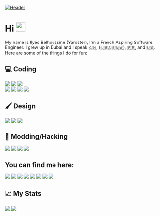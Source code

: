 [![Header](https://raw.githubusercontent.com/Yaroster/yaro/main/readme_banner.svg "Header")](https://yaroster.github.io/)
# Hi <img src="https://raw.githubusercontent.com/MartinHeinz/MartinHeinz/master/wave.gif" width="30px" height="30px">
My name is Ilyes Belhoussine (Yaroster), I'm a French Aspiring Software Engineer. I grew up in Dubai and I speak 🇨🇳, (🇱🇧🇦🇪🇲🇦), 🇫🇷, and 🇺🇸.
Here are some of the things I do for fun:

## 💻 Coding
![](https://img.shields.io/badge/html5%20-%23E34F26.svg?&style=for-the-badge&logo=html5&logoColor=white)
![](https://img.shields.io/badge/css3%20-%231572B6.svg?&style=for-the-badge&logo=css3&logoColor=white)
![](https://img.shields.io/badge/javascript%20-%23323330.svg?&style=for-the-badge&logo=javascript&logoColor=%23F7DF1E)
<br>
![](https://img.shields.io/badge/swift-%23FA7343.svg?&style=for-the-badge&logo=swift&logoColor=white)
![](https://img.shields.io/badge/python%20-%2314354C.svg?&style=for-the-badge&logo=python&logoColor=white)
![](https://img.shields.io/badge/c%23%20-%23239120.svg?&style=for-the-badge&logo=c-sharp&logoColor=white)
![](https://img.shields.io/badge/java-%23ED8B00.svg?&style=for-the-badge&logo=java&logoColor=white)

## 🖌️ Design
[![](https://img.shields.io/badge/figma%20-%23F24E1E.svg?&style=for-the-badge&logo=figma&logoColor=white)](www.figma.com)
[![](https://img.shields.io/badge/adobe%20illustrator%20-%23FF9A00.svg?&style=for-the-badge&logo=adobe%20illustrator&logoColor=white)](https://www.adobe.com/en/products/illustrator.html)
[![](https://img.shields.io/badge/adobe%20photoshop%20-%2331A8FF.svg?&style=for-the-badge&logo=adobe%20photoshop&logoColor=white)](https://www.adobe.com/en/products/photoshop.html)

## 🔧 Modding/Hacking
[![](https://img.shields.io/badge/-Raspberry%20Pi-C51A4A?style=for-the-badge&logo=Raspberry-Pi)](https://www.raspberrypi.org)
[![](https://img.shields.io/badge/-Arduino-00979D?style=for-the-badge&logo=Arduino&logoColor=white)](https://www.arduino.cc)
[![](https://img.shields.io/badge/unity%20-%23000000.svg?&style=for-the-badge&logo=unity&logoColor=white)](https://www.unity.com)
[![](https://img.shields.io/badge/Windows-0078D6?style=for-the-badge&logo=windows&logoColor=white)](https://github.com/microsoft/MS-DOS)

## You can find me here:
[![](https://img.shields.io/badge/Youtube%20-%23FF0000.svg?&style=for-the-badge&logo=YouTube&logoColor=white)](https://www.youtube.com/channel/UCfPxODJFdt9Y08je7Lv_uXw)
[![](https://img.shields.io/badge/Reddit-FF4500?style=for-the-badge&logo=reddit&logoColor=white)](https://www.reddit.com/user/Yaroster)
[![](https://img.shields.io/badge/Gmail-D14836?style=for-the-badge&logo=gmail&logoColor=white)](mailto:contact@yaroster.me)
[![](https://img.shields.io/badge/Instagram%20-%23E4405F.svg?&style=for-the-badge&logo=Instagram&logoColor=white)](https://instagram.com/Yaroster)
[![](https://img.shields.io/badge/Tumblr%20-%2336465D.svg?&style=for-the-badge&logo=Tumblr&logoColor=white)](https://yaroster.tumblr.com)
[![](https://img.shields.io/badge/Twitter%20-%231DA1F2.svg?&style=for-the-badge&logo=Twitter&logoColor=white)](https://twitter.com/Yaroalt)
[![](https://img.shields.io/badge/Discord%20-%237289DA.svg?&style=for-the-badge&logo=discord&logoColor=white)](https://pastebin.com/2TcX8Uef)
[![](https://img.shields.io/badge/PayPal-00457C?style=for-the-badge&logo=paypal&logoColor=white)](http://paypal.me/Yaroster)

## &#x1f4c8; My Stats
<a href="https://github.com/yaroster/github-readme-stats">
  <img align="center" src="https://github-readme-stats.vercel.app/api?username=Yaroster&show_icons=true&theme=dark&icon_color=fff&hide=stars,prs"/>
</a>
<a href="https://github.com/yaroster/github-readme-stats">
  <img align="center" src="https://github-readme-stats.vercel.app/api/top-langs/?username=Yaroster&layout=compact&theme=dark"/>
</a>
